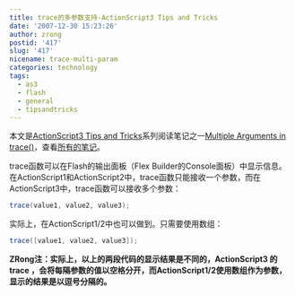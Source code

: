 ```yaml
---
title: trace的多参数支持-ActionScript3 Tips and Tricks
date: '2007-12-30 15:23:26'
author: zrong
postid: '417'
slug: '417'
nicename: trace-multi-param
categories: technology
tags:
  - as3
  - flash
  - general
  - tipsandtricks
---
```


本文是[ActionScript3 Tips and Tricks](http://www.kirupa.com/forum/showthread.php?t=223798)系列阅读笔记之一[Multiple Arguments in trace()](http://www.kirupa.com/forum/showthread.php?p=1907433#post1907433 "Multiple Arguments in trace()")，查看[所有的笔记](http://www.zengrong.net/?tag=tipsandtricks "ActionScript 3 tips-and-tricks")。

trace函数可以在Flash的输出面板（Flex Builder的Console面板）中显示信息。在ActionScript1和ActionScript2中，trace函数只能接收一个参数，而在ActionScript3中，trace函数可以接收多个参数：

``` ActionScript
trace(value1, value2, value3);
```

实际上，在ActionScript1/2中也可以做到。只需要使用数组：

``` ActionScript
trace([value1, value2, value3]);
```

**ZRong注：实际上，以上的两段代码的显示结果是不同的，ActionScript3 的 trace ，会将每隔参数的值以空格分开，而ActionScript1/2使用数组作为参数，显示的结果是以逗号分隔的。**

